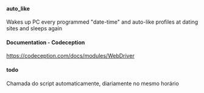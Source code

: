 #### auto_like
Wakes up PC every programmed "date-time" and auto-like profiles at dating sites and sleeps again

#### Documentation - Codeception
https://codeception.com/docs/modules/WebDriver

#### todo
Chamada do script automaticamente, diariamente no mesmo horário
